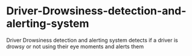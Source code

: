 # Driver-Drowsiness-detection-and-alerting-system
Driver Drowsiness detection and alerting system detects if a driver is drowsy or not  using their eye moments and alerts them 
